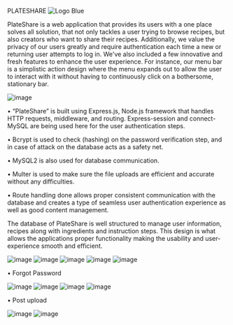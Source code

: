 PLATESHARE ![Logo Blue](https://github.com/user-attachments/assets/3da2cb0d-095c-4f75-8d28-600ab8445dc6)


PlateShare is a web application that provides its users with a one place solves all solution, that not only tackles a user trying to browse recipes, but also creators who want to share their recipes. 
Additionally, we value the privacy of our users greatly and require authentication each time a new or returning user attempts to log in. We've also included a few innovative and fresh features to enhance the user experience. For instance, our menu bar is a simplistic action design where the menu expands out to allow the user to interact with it without having to continuously click on a bothersome, stationary bar.

![image](https://github.com/user-attachments/assets/4213527d-a1c7-47b6-85e6-5d64e8ed025a)

•	“PlateShare” is built using Express.js, Node.js framework that handles HTTP requests, middleware, and routing. Express-session and connect-MySQL are being used here for the user authentication steps.

•	Bcrypt is used to check (hashing) on the password verification step, and in case of attack on the database acts as a safety net.

•	MySQL2 is also used for database communication.

•	Multer is used to make sure the file uploads are efficient and accurate without any difficulties.

•	Route handling done allows proper consistent communication with the database and creates a type of seamless user authentication experience as well as good content management.

The database of PlateShare is well structured to manage user information, recipes along with ingredients and instruction steps. This design is what allows the applications proper functionality making the usability and user-experience smooth and efficient.

![image](https://github.com/user-attachments/assets/b1cc6220-0a5e-45e1-894e-5dc253535dc5) 
![image](https://github.com/user-attachments/assets/f229a3ee-3f20-43fb-919c-82569a28665c)
![image](https://github.com/user-attachments/assets/1f142285-2083-4815-97bb-6ac885203cc9)
![image](https://github.com/user-attachments/assets/dada7301-fe6f-4bae-b26f-4208d7f65251) 
![image](https://github.com/user-attachments/assets/84584322-f237-4d92-8921-a5019fca0ebc)

•	Forgot Password

![image](https://github.com/user-attachments/assets/54fce575-091c-46a1-88a3-cdbc4d130ad5) ![image](https://github.com/user-attachments/assets/c4125f86-7f85-432b-9e01-e0112ce0603a)
![image](https://github.com/user-attachments/assets/63d07938-20a2-4d06-b47f-f4ea8958c29f) ![image](https://github.com/user-attachments/assets/862af8f6-1543-4c7a-9037-7ee59c14550c)

•	Post upload

![image](https://github.com/user-attachments/assets/ef0c541a-a066-4af5-acff-a960323a8b05) ![image](https://github.com/user-attachments/assets/5d8f1c53-c6c0-4b33-a06f-58bfaef59cde)








